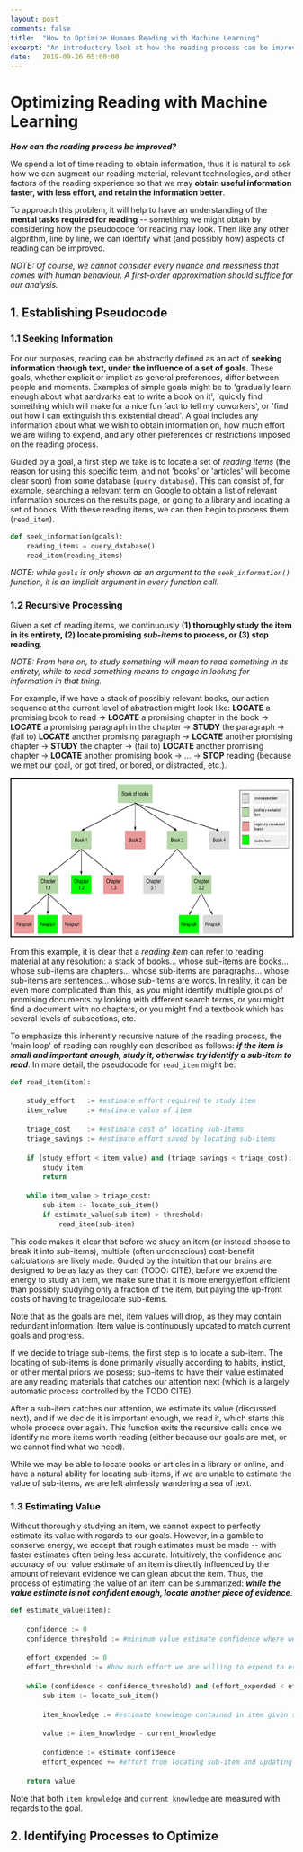 ```yaml
---
layout: post
comments: false
title:  "How to Optimize Humans Reading with Machine Learning"
excerpt: "An introductory look at how the reading process can be improved with machine learning"
date:   2019-09-26 05:00:00
---
```


# Optimizing Reading with Machine Learning

<!---
Part 1: introduction, establishing pseudocode, identify processes to improve
Part 2: for each critical process, discuss possible ways of improving them, group together improvements
Part 3: discuss the four main improvement areas, literature
---> 

**_How can the reading process be improved?_**

We spend a lot of time reading to obtain information, thus it is natural to ask how we can augment our reading material, relevant technologies, and other factors of the reading experience so that we may **obtain useful information faster, with less effort, and retain the information better**.

To approach this problem, it will help to have an understanding of the **mental tasks required for reading** -- something we might obtain by considering how the pseudocode for reading may look. Then like any other algorithm, line by line, we can identify what (and possibly how) aspects of reading can be improved. 

_NOTE: Of course, we cannot consider every nuance and messiness that comes with human behaviour. A first-order approximation should suffice for our analysis._

## 1. Establishing Pseudocode

### 1.1 Seeking Information

For our purposes, reading can be abstractly defined as an act of **seeking information through text, under the influence of a set of goals**. These goals, whether explicit or implicit as general preferences, differ between people and moments. Examples of simple goals might be to 'gradually learn enough about what aardvarks eat to write a book on it', 'quickly find something which will make for a nice fun fact to tell my coworkers', or 'find out how I can extinguish this existential dread'. A goal includes any information about what we wish to obtain information on, how much effort we are willing to expend, and any other preferences or restrictions imposed on the reading process.

Guided by a goal, a first step we take is to locate a set of _reading items_ (the reason for using this specific term, and not 'books' or 'articles' will become clear soon) from some database (`query_database`). This can consist of, for example, searching a relevant term on Google to obtain a list of relevant information sources on the results page, or going to a library and locating a set of books. With these reading items, we can then begin to process them (`read_item`).



~~~~python
def seek_information(goals):
    reading_items = query_database()
    read_item(reading_items)
~~~~

_NOTE: while `goals` is only shown as an argument to the `seek_information()` function, it is an implicit argument in every function call._

### 1.2 Recursive Processing

Given a set of reading items, we continuously **(1) thoroughly study the item in its entirety, (2) locate promising _sub-items_ to process, or (3) stop reading**. 

_NOTE: From here on, to _study_ something will mean to read something in its entirety, while to _read_ something means to engage in looking for information in that thing._

For example, if we have a stack of possibly relevant books, our action sequence at the current level of abstraction might look like: **LOCATE** a promising book to read → **LOCATE** a promising chapter in the book → **LOCATE** a promising paragraph in the chapter → **STUDY** the paragraph → (fail to) **LOCATE** another promising paragraph → **LOCATE** another promising chapter → **STUDY** the chapter → (fail to) **LOCATE** another promising chapter → **LOCATE** another promising book → ... → **STOP** reading (because we met our goal, or got tired, or bored, or distracted, etc.).


<a href="https://raw.githubusercontent.com/tannerbohn/tannerbohn.github.io/master/assets/read_opt_example_steps.png" target="_blank"><img src="https://raw.githubusercontent.com/tannerbohn/tannerbohn.github.io/master/assets/read_opt_example_steps.png" alt="SLIDES" width="500" height="280" border="2" /></a>



From this example, it is clear that a _reading item_ can refer to reading material at any resolution: a stack of books... whose sub-items are books... whose sub-items are chapters... whose sub-items are paragraphs... whose sub-items are sentences... whose sub-items are words. In reality, it can be even more complicated than this, as you might identify multiple groups of promising documents by looking with different search terms, or you might find a document with no chapters, or you might find a textbook which has several levels of subsections, etc.

To emphasize this inherently recursive nature of the reading process, the 'main loop' of reading can roughly can described as follows: _**if the item is small and important enough, study it, otherwise try identify a sub-item to read**_. In more detail, the pseudocode for `read_item` might be:

~~~~python
def read_item(item):
    
    study_effort   := #estimate effort required to study item
    item_value     := #estimate value of item

    triage_cost    := #estimate cost of locating sub-items
    triage_savings := #estimate effort saved by locating sub-items
    
    if (study_effort < item_value) and (triage_savings < triage_cost):
        study item
        return

    while item_value > triage_cost:
        sub-item := locate_sub_item()
        if estimate_value(sub-item) > threshold:
            read_item(sub-item)
~~~~

This code makes it clear that before we study an item (or instead choose to break it into sub-items), multiple (often unconscious) cost-benefit calculations are likely made. Guided by the intuition that our brains are designed to be as lazy as they can (TODO: CITE), before we expend the energy to study an item, we make sure that it is more energy/effort efficient than possibly studying only a fraction of the item, but paying the up-front costs of having to triage/locate sub-items.

Note that as the goals are met, item values will drop, as they may contain redundant information. Item value is continuously updated to match current goals and progress. 

If we decide to triage sub-items, the first step is to locate a sub-item. The locating of sub-items is done primarily visually according to habits, instict, or other mental priors we posess; sub-items to have their value estimated are any reading materials that catches our attention next (which is a largely automatic process controlled by the TODO CITE).

After a sub-item catches our attention, we estimate its value (discussed next), and if we decide it is important enough, we read it, which starts this whole process over again. This function exits the recursive calls once we identify no more items worth reading (either because our goals are met, or we cannot find what we need).

While we may be able to locate books or articles in a library or online, and have a natural ability for locating sub-items, if we are unable to estimate the value of sub-items, we are left aimlessly wandering a sea of text. 

### 1.3 Estimating Value

Without thoroughly studying an item, we cannot expect to perfectly estimate its value with regards to our goals. However, in a gamble to conserve energy, we accept that rough estimates must be made -- with faster estimates often being less accurate. Intuitively, the confidence and accuracy of our value estimate of an item is directly influenced by the amount of relevant evidence we can glean about the item. Thus, the process of estimating the value of an item can be summarized: _**while the value estimate is not confident enough, locate another piece of evidence**_.

~~~~python
def estimate_value(item):

	confidence := 0
	confidence_threshold := #minimum value estimate confidence where we are satisfied

	effort_expended := 0
	effort_threshold := #how much effort we are willing to expend to estimate value

    while (confidence < confidence_threshold) and (effort_expended < effort_threshold):
        sub-item := locate_sub_item()

        item_knowledge := #estimate knowledge contained in item given sub-items so far

        value := item_knowledge - current_knowledge

        confidence := estimate confidence
        effort_expended += #effort from locating sub-item and updating knowledge estimate
    
    return value

~~~~

Note that both `item_knowledge` and `current_knowledge` are measured with regards to the goal.

## 2. Identifying Processes to Optimize

